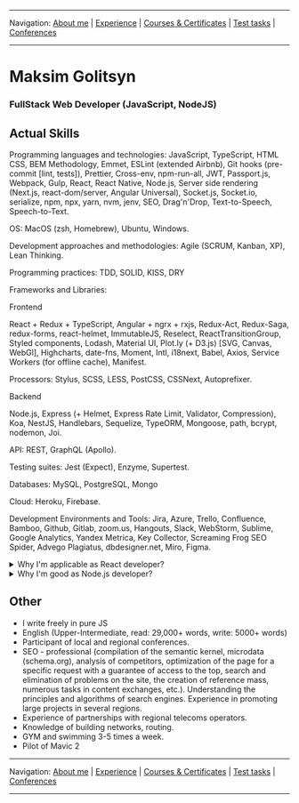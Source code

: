
___
Navigation: 
[About me](README.md "About Maksim Golitsyn skills") |
[Experience](EXPERIENCE.md "Working experience") |
[Courses & Certificates](COURSES.md "What am I learning?") |
[Test tasks](TESTS.md "I did this projects") |
[Conferences](CONFERENCES.md "Where could you see me?")
___


# Maksim Golitsyn
### FullStack Web Developer (JavaScript, NodeJS)

## Actual Skills

Programming languages and technologies: JavaScript, TypeScript, HTML CSS, BEM Methodology, Emmet, ESLint (extended Airbnb), Git hooks (pre-commit [lint, tests]), Prettier, Cross-env, npm-run-all, JWT, Passport.js, Webpack, Gulp, React, React Native, Node.js, Server side rendering (Next.js, react-dom/server, Angular Universal), Socket.js, Socket.io, serialize, npm, npx, yarn, nvm, jenv, SEO, Drag'n'Drop, Text-to-Speech, Speech-to-Text.

OS: MacOS (zsh, Homebrew), Ubuntu, Windows.

Development approaches and methodologies: Agile (SCRUM, Kanban, XP), Lean Thinking. 

Programming practices: TDD, SOLID, KISS, DRY

Frameworks and Libraries:

Frontend

React + Redux + TypeScript, Angular + ngrx + rxjs, Redux-Act, Redux-Saga, redux-forms, react-helmet, ImmutableJS, Reselect,  ReactTransitionGroup, Styled components, Lodash, Material UI, Plot.ly (+ D3.js) [SVG, Canvas, WebGl], Highcharts, date-fns, Moment, Intl, i18next,  Babel, Axios, Service Workers (for offline cache), Manifest.

Processors: Stylus, SCSS, LESS, PostCSS, CSSNext, Autoprefixer.

Backend

Node.js, Express (+ Helmet, Express Rate Limit, Validator, Compression), Koa, NestJS, Handlebars, Sequelize, TypeORM, Mongoose, path, bcrypt, nodemon, Joi.

API: REST, GraphQL (Apollo).

Testing suites: Jest (Expect), Enzyme, Supertest.

Databases: MySQL, PostgreSQL, Mongo

Cloud: Heroku, Firebase.

Development Environments and Tools: Jira, Azure, Trello, Confluence, Bamboo, Github, Gitlab, zoom.us, Hangouts, Slack, WebStorm, Sublime, Google Analytics, Yandex Metrica, Key Collector, Screaming Frog SEO Spider, Advego Plagiatus, dbdesigner.net, Miro, Figma.


<details><summary>Why I'm applicable as React developer?
</summary>

I developed 8 successful commercial projects using React with internalization.

I'm React tutor and I have my own React+TypeScript course on Udemy.

I know how to create app from scratch.

Great optimization skills:
- different bundles for modern and old browsers;
- lazy loading;
- reduce render cycles;
- offline cache;
- memory profiling;
- iOS and IE capability. 

My [experience](EXPERIENCE.md) is useful for any business.
</details>


<details><summary>Why I'm good as Node.js developer?
</summary>

I passed >5 Node.js courses.

Working experience with MySQL, Postgres, Mongo.

I started my first web server in 2001.

I follow best practices:

https://nakedsecurity.sophos.com/2013/11/20/serious-security-how-to-store-your-users-passwords-safely/

https://www.sqreen.com/checklists/nodejs-security-handbook


See [experience](EXPERIENCE.md) for more details.
</details>


## Other

* I write freely in pure JS
* English (Upper-Intermediate, read: 29,000+ words, write: 5000+ words)
* Participant of local and regional conferences.
* SEO - professional (compilation of the semantic kernel, microdata (schema.org), analysis of competitors, optimization of the page for a specific request with a guarantee of access to the top, search and elimination of problems on the site, the creation of reference mass, numerous tasks in content exchanges, etc.). Understanding the principles and algorithms of search engines. Experience in promoting large projects in several regions.
* Experience of partnerships with regional telecoms operators.
* Knowledge of building networks, routing.
* GYM and swimming 3-5 times a week.
* Pilot of Mavic 2

___
Navigation: 
[About me](README.md "About Maksim Golitsyn skills") |
[Experience](EXPERIENCE.md "Working experience") |
[Courses & Certificates](COURSES.md "What am I learning?") |
[Test tasks](TESTS.md "I did this projects") |
[Conferences](CONFERENCES.md "Where could you see me?")
___
